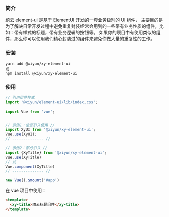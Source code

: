 
### 简介

禧云 element-ui 是基于 ElementUI 开发的一套业务级别的 UI 组件，
主要目的是为了解决日常开发过程中避免重复封装经常会用到的一些带有业务性质的组件，比如：带有样式的标题，带有业务逻辑的按钮等。
如果你的项目中有使用类似的组件，那么你可以使用我们精心封装过的组件来避免你做大量的重复性的工作。

### 安装
```
yarn add @xiyun/xy-element-ui
或
npm install @xiyun/xy-element-ui
```

### 使用

```js
// 引用组件样式
import '@xiyun/element-ui/lib/index.css';

import Vue from 'vue';


// 示例1：全部引入使用 //
import XyUI from '@xiyun/xy-element-ui';
Vue.use(XyUI);
// -------------- //

// 示例2：部分引入 //
import {XyTitle} from '@xiyun/xy-element-ui';
Vue.use(XyTitle)
// 或
Vue.component(XyTitle)
// -------------- //

new Vue().$mount('#app')
```

在 vue 项目中使用：

```html
<template>
  <xy-title>禧云标题组件</xy-title>
</template>
```
